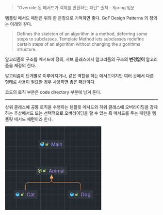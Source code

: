 > "Override 된 메서드가 객체를 반환하는 패턴" 출처 - Spring 입문 

템플릿 메서드 패턴은 위의 한 문장으로 기억하면 좋다. GoF Design Patterns 의 정의는 아래와 같다.

> Defines the skeleton of an algorithm in a method, deferring some steps to subclasses. Template Method lets subclasses redefine certain steps of an algorithm without changing the algorithms structure.

알고리즘의 구조를 메서드에 정의, 서브 클래스에서 알고리즘의 구조의 **변경없이** 알고리즘을 재정의 한다.

알고리즘이 단계별로 이루어지거나, 같은 역할을 하는 메서드이지만 여러 곳에서 다른 형태로 사용이 필요한 경우 사용하면 좋은 패턴이다.

코드의 로직 부분은 code directory 부분에 남겨 둔다. 

---

상위 클래스에 공통 로직을 수행하는 템플릿 메서드와 하위 클래스에 오버라이딩을 강제하는 추상메서드 또는 선택적으로 오버라이딩을 할 수 있는
훅 메서드를 두는 패턴을 템플릿 메서드 패턴이라 한다.

![img.png](img.png)